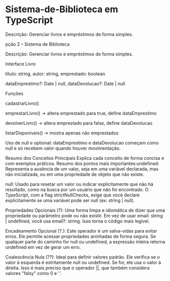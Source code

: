 # Sistema-de-Biblioteca em TypeScript
Descrição: Gerenciar livros e empréstimos de forma simples.

pção 2 – Sistema de Biblioteca

Descrição: Gerenciar livros e empréstimos de forma simples.

Interface Livro

titulo: string, autor: string, emprestado: boolean

dataEmprestimo?: Date | null, dataDevolucao?: Date | null

Funções

cadastrarLivro()

emprestarLivro() → altera emprestado para true, define dataEmprestimo

devolverLivro() → altera emprestado para false, define dataDevolucao

listarDisponiveis() → mostra apenas não emprestados

Uso de null e optional: dataEmprestimo e dataDevolucao começam como null e só recebem valor quando houver movimentação.

​Resumo dos Conceitos Principais
​Explica cada conceito de forma concisa e com exemplos práticos. Resumo dos pontos mais importantes:
​undefined: Representa a ausência de um valor, seja em uma variável declarada, mas não inicializada, ou em uma propriedade de objeto que não existe.

​null: Usado para resetar um valor ou indicar explicitamente que não há resultado, como na busca por um usuário que não foi encontrado. O TypeScript, com a flag strictNullChecks, exige que você declare explicitamente se uma variável pode ser null (ex: string | null).

​Propriedades Opcionais (?): Uma forma limpa e idiomática de dizer que uma propriedade ou parâmetro pode ou não existir. Em vez de usar email: string | undefined, você usa email?: string. Isso torna o código mais legível.

​Encadeamento Opcional (?.): Este operador é um salva-vidas para evitar erros. Ele permite acessar propriedades aninhadas de forma segura. Se qualquer parte do caminho for null ou undefined, a expressão inteira retorna undefined em vez de gerar um erro.

​Coalescência Nula (??): Ideal para definir valores padrão. Ele verifica se o valor à esquerda é estritamente null ou undefined. Se for, ele usa o valor à direita. Isso é mais preciso que o operador ||, que também considera valores "falsy" como 0 e ''.
